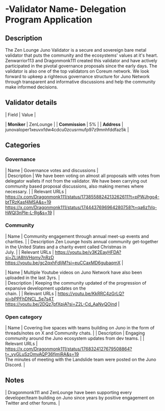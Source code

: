 # -Validator Name- Delegation Program Application

## Description

The Zen Lounge Juno Validator is a secure and sovereign bare metal validator that puts the community and the ecosystems' values at it's heart. Zenwarrior113 and Dragonmonk111 created this validator and have actively participated in the pivotal governance proposals since the early days. The validator is also one of the top validators on Coreum network. We look forward to upkeep a righteous governance structure for Juno Network through transparent and informative discussions and help the community make informed decisions.  

## Validator details

| Field          | Value                   |

| **Moniker**    | ZenLounge            |
| **Commission** | 5% |
| **Address**    | junovaloper1xeuvxfdw4cdcu0zcusrmufp97z9mnhfddfaz5k         |

## Categories


### Governance

| Name           |  Governance votes and discussions         |       
| Description    |  We have been voting on almost all proposals with votes from delegator wallets if not from the validator. We 
                    have been carrying out community based proposal discussions, also making memes where necessary.                                                                       | 
| Relevant URLs  |  https://x.com/Dragonmonk111/status/1738558824213262611?t=pPWJhgo4-btTRzKasf4MSA&s=19
                    https://x.com/Dragonmonk111/status/1744437696964280758?t=qa6z1Vq-hWQl3nPIe-L-Rg&s=19       |

### Community


| Name           |  Community engagement through annual meet-up events and charities.      | 
| Description       Zen Lounge hosts annual community get-together in the United States and a charity event called Christmas in  
                    July.  | 
| Relevant URLs  |  https://youtu.be/v3K2EayHFDA?si=ZLlA8hVHqmy7nRzD	
                    https://youtu.be/gc2qxhFdIjM?si=euCCaxMD6gubaqmX |

| Name           |  Multiple Youtube videos on Juno Network have also been uploaded in the last 3yrs.     |   
| Description    |  Keeping the community updated of the progression of expansive development updates on the                  
                    chain. | 
| Relevant URLs  |  https://youtu.be/KkRRC4zGrLQ?si=bPPFhDNCL_5e7s4T   
                    https://youtu.be/2DQz7pfXpiA?si=Z2L-Cd_AaNyQOind |
                                  

### Open category


| Name           |  Covering live spaces with teams building on Juno in the form of threads/notes on X and Community chats.   | 
| Description    |  Engaging community around the Juno ecosystem updates from dev teams.   | 
| Relevant URLs  |  https://x.com/Dragonmonk111/status/1768324127679508864?t=_yyGLuSzOmvAQP36fjmiRA&s=19   
                    The minutes of meeting with the Landslide team were posted on the Juno Discord.   |


## Notes

| Dragonmonk111 and ZenLounge have been supporting every developer/team building on Juno since years by positive engagement on Twitter and other forums. |
